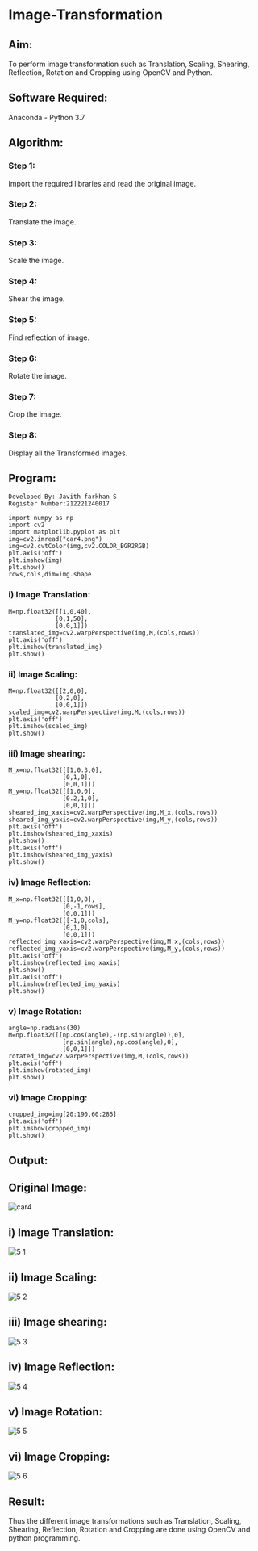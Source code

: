 # Image-Transformation
## Aim:
To perform image transformation such as Translation, Scaling, Shearing, Reflection, Rotation and Cropping using OpenCV and Python.

## Software Required:
Anaconda - Python 3.7

## Algorithm:
### Step 1:
Import the required libraries and read the original image.

### Step 2:
Translate the image.
### Step 3:
Scale the image.

### Step 4:
Shear the image.

### Step 5:
Find reflection of image.
### Step 6:
Rotate the image.
### Step 7:
Crop the image.

### Step 8:
Display all the Transformed images.

## Program:
~~~
Developed By: Javith farkhan S
Register Number:212221240017
~~~
~~~
import numpy as np
import cv2
import matplotlib.pyplot as plt
img=cv2.imread("car4.png")
img=cv2.cvtColor(img,cv2.COLOR_BGR2RGB)
plt.axis('off')
plt.imshow(img)
plt.show()
rows,cols,dim=img.shape
~~~
### i) Image Translation:
~~~
M=np.float32([[1,0,40],
             [0,1,50],
             [0,0,1]])
translated_img=cv2.warpPerspective(img,M,(cols,rows))
plt.axis('off')
plt.imshow(translated_img)
plt.show()
~~~
### ii) Image Scaling:
~~~
M=np.float32([[2,0,0],
             [0,2,0],
             [0,0,1]])
scaled_img=cv2.warpPerspective(img,M,(cols,rows))
plt.axis('off')
plt.imshow(scaled_img)
plt.show()
~~~
### iii) Image shearing:
~~~
M_x=np.float32([[1,0.3,0],
               [0,1,0],
               [0,0,1]])
M_y=np.float32([[1,0,0],
               [0.2,1,0],
               [0,0,1]])
sheared_img_xaxis=cv2.warpPerspective(img,M_x,(cols,rows))
sheared_img_yaxis=cv2.warpPerspective(img,M_y,(cols,rows))
plt.axis('off')
plt.imshow(sheared_img_xaxis)
plt.show()
plt.axis('off')
plt.imshow(sheared_img_yaxis)
plt.show()
~~~

### iv) Image Reflection:
~~~
M_x=np.float32([[1,0,0],
               [0,-1,rows],
               [0,0,1]])
M_y=np.float32([[-1,0,cols],
               [0,1,0],
               [0,0,1]])
reflected_img_xaxis=cv2.warpPerspective(img,M_x,(cols,rows))
reflected_img_yaxis=cv2.warpPerspective(img,M_y,(cols,rows))
plt.axis('off')
plt.imshow(reflected_img_xaxis)
plt.show()
plt.axis('off')
plt.imshow(reflected_img_yaxis)
plt.show()
~~~

### v) Image Rotation:
~~~
angle=np.radians(30)
M=np.float32([[np.cos(angle),-(np.sin(angle)),0],
               [np.sin(angle),np.cos(angle),0],
               [0,0,1]])
rotated_img=cv2.warpPerspective(img,M,(cols,rows))
plt.axis('off')
plt.imshow(rotated_img)
plt.show()
~~~
### vi) Image Cropping:
~~~
cropped_img=img[20:190,60:285]
plt.axis('off')
plt.imshow(cropped_img)
plt.show()
~~~
## Output:
## Original Image:
![car4](https://user-images.githubusercontent.com/94296805/231206066-5922139e-709d-4693-af90-b86ecd9e2b72.png)

## i) Image Translation:
![5 1](https://user-images.githubusercontent.com/94296805/231206161-6c8b28cc-33aa-42b2-97cb-fe0292267510.png)



## ii) Image Scaling:
![5 2](https://user-images.githubusercontent.com/94296805/231206343-986eb2ef-54e7-4381-a9a7-63d9224109ec.png)



## iii) Image shearing:
![5 3](https://user-images.githubusercontent.com/94296805/231206404-fb5e1145-667c-4c00-867c-aa077fc16e51.png)



## iv) Image Reflection:
![5 4](https://user-images.githubusercontent.com/94296805/231206457-715b989d-9fc6-4684-980c-ef51ba5e908c.png)



## v) Image Rotation:
![5 5](https://user-images.githubusercontent.com/94296805/231206511-eddc2e11-7f08-4a60-bcdf-32ad07b8a709.png)



## vi) Image Cropping:
![5 6](https://user-images.githubusercontent.com/94296805/231206561-d4d1daf5-d419-4b6e-bdaf-4ab0e35d5a79.png)





## Result: 

Thus the different image transformations such as Translation, Scaling, Shearing, Reflection, Rotation and Cropping are done using OpenCV and python programming.
